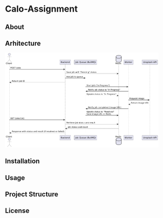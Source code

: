 # Calo-Assignment

## About

## Arhitecture

![alt text](architecture.png)

## Installation

## Usage

## Project Structure

## License



